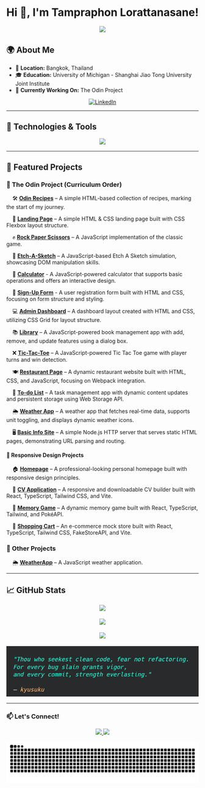 # Hi 👋, I'm Tampraphon Lorattanasane!  

<p align="center">
  <img src="https://readme-typing-svg.herokuapp.com?font=Fira+Code&size=22&duration=2500&pause=1000&color=F70000&center=true&vCenter=true&width=500&lines=Software+Developer;Enthusiastic+Learner;Tech+Explorer" />
</p>

## 🌍 About Me  

- 📍 **Location:** Bangkok, Thailand  
- 🎓 **Education:** University of Michigan - Shanghai Jiao Tong University Joint Institute  
- 🚀 **Currently Working On:** The Odin Project  

<p align="center">
  <a href="https://www.linkedin.com/in/tampraphon-lorattanasane">
    <img src="https://upload.wikimedia.org/wikipedia/commons/c/ca/LinkedIn_logo_initials.png" width="50" alt="LinkedIn" />
  </a>
</p>

---

## 🔧 Technologies & Tools  

<p align="center">
  <img src="https://skillicons.dev/icons?i=postman,express,nodejs,vitest,vercel,tailwind,react,vite,webpack,jest,npm,ts,js,css,html,cpp,c,matlab,git,github,vscode,linux,arduino,latex" />
</p>

---

## 📌 Featured Projects  

### 🌟 The Odin Project (Curriculum Order)

&nbsp;&nbsp;&nbsp;&nbsp;🛠 **[Odin Recipes](https://github.com/kyusuku/odin-recipes)** – A simple HTML-based collection of recipes, marking the start of my journey.  

&nbsp;&nbsp;&nbsp;&nbsp;📄 **[Landing Page](https://github.com/kyusuku/landing-page)** – A simple HTML & CSS landing page built with CSS Flexbox layout structure.  

&nbsp;&nbsp;&nbsp;&nbsp;✊ **[Rock Paper Scissors](https://github.com/kyusuku/rock-paper-scissors)** – A JavaScript implementation of the classic game.  

&nbsp;&nbsp;&nbsp;&nbsp;🎨 **[Etch-A-Sketch](https://github.com/kyusuku/etch-a-sketch)** – A JavaScript-based Etch A Sketch simulation, showcasing DOM manipulation skills.

&nbsp;&nbsp;&nbsp;&nbsp;🧮 **[Calculator](https://github.com/kyusuku/calculator)** - A JavaScript-powered calculator that supports basic operations and offers an interactive design.

&nbsp;&nbsp;&nbsp;&nbsp;📝 **[Sign-Up Form](https://github.com/kyusuku/sign-up-form)** - A user registration form built with HTML and CSS, focusing on form structure and styling.

&nbsp;&nbsp;&nbsp;&nbsp;💻 **[Admin Dashboard](https://github.com/kyusuku/admin-dashboard)** – A dashboard layout created with HTML and CSS, utilizing CSS Grid for layout structure.

&nbsp;&nbsp;&nbsp;&nbsp;📚 **[Library](https://github.com/kyusuku/library)** – A JavaScript-powered book management app with add, remove, and update features using a dialog box.

&nbsp;&nbsp;&nbsp;&nbsp;❌ **[Tic-Tac-Toe](https://github.com/kyusuku/tic-tac-toe)** – A JavaScript-powered Tic Tac Toe game with player turns and win detection.

&nbsp;&nbsp;&nbsp;&nbsp;🍽️ **[Restaurant Page](https://github.com/kyusuku/restaurant-page)** – A dynamic restaurant website built with HTML, CSS, and JavaScript, focusing on Webpack integration.

&nbsp;&nbsp;&nbsp;&nbsp;📝 **[To-do List](https://github.com/kyusuku/to-do-list)** – A task management app with dynamic content updates and persistent storage using Web Storage API.

&nbsp;&nbsp;&nbsp;&nbsp;🌦 **[Weather App](https://github.com/kyusuku/weather-app)** – A weather app that fetches real-time data, supports unit toggling, and displays dynamic weather icons.

&nbsp;&nbsp;&nbsp;&nbsp;🖥️ **[Basic Info Site](https://github.com/kyusuku/basic-info-site)** – A simple Node.js HTTP server that serves static HTML pages, demonstrating URL parsing and routing.

#### 📱 **Responsive Design Projects**

&nbsp;&nbsp;&nbsp;&nbsp;🏠 **[Homepage](https://github.com/kyusuku/homepage)** – A professional-looking personal homepage built with responsive design principles.

&nbsp;&nbsp;&nbsp;&nbsp;📄 **[CV Application](https://github.com/kyusuku/cv-application)** – A responsive and downloadable CV builder built with React, TypeScript, Tailwind CSS, and Vite.

&nbsp;&nbsp;&nbsp;&nbsp;🧠 **[Memory Game](https://github.com/kyusuku/memory-card)** – A dynamic memory game built with React, TypeScript, Tailwind, and PokéAPI. 

&nbsp;&nbsp;&nbsp;&nbsp;🧵 **[Shopping Cart](https://github.com/kyusuku/shopping-cart)** – An e-commerce mock store built with React, TypeScript, Tailwind CSS, FakeStoreAPI, and Vite.

### 🚀 Other Projects  

&nbsp;&nbsp;&nbsp;&nbsp;🌦 **[WeatherApp](https://github.com/kyusuku/WeatherApp)** – A JavaScript weather application.  

---

## 📈 GitHub Stats  

<p align="center">
  <img src="https://github-readme-stats.vercel.app/api/top-langs/?username=kyusuku&theme=radical&hide_border=false&include_all_commits=false&count_private=false&layout=compact" />
  <br><br/>
  <img src="https://github-readme-stats.vercel.app/api?username=kyusuku&show_icons=true&theme=radical" height="150" />
  <br><br/>
  <img src="https://nirzak-streak-stats.vercel.app/?user=kyusuku&theme=radical&hide_border=false" />
  <br></br>
  <img src="./devquote.png" />
</p>

---

### 📫 Let's Connect!  
<p align="center">
  <a href="mailto:t.lorattanasane@gmail.com">
    <img src="https://img.shields.io/badge/Email-D14836?style=for-the-badge&logo=gmail&logoColor=white" />
  </a>
  <a href="https://www.linkedin.com/in/tampraphon-lorattanasane">
    <img src="https://img.shields.io/badge/LinkedIn-0077B5?style=for-the-badge&logo=linkedin&logoColor=white" />
  </a>
</p>

![snake gif](https://github.com/kyusuku/kyusuku/blob/output/github-snake-dark.svg)
